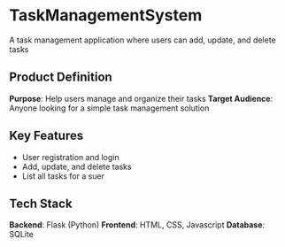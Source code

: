 # TaskManagementSystem
A task management application where users can add, update, and delete tasks

## Product Definition
**Purpose**: Help users manage and organize their tasks
**Target Audience**: Anyone looking for a simple task management solution

## Key Features
- User registration and login
- Add, update, and delete tasks
- List all tasks for a suer

## Tech Stack
**Backend**: Flask (Python)
**Frontend**: HTML, CSS, Javascript
**Database**: SQLite